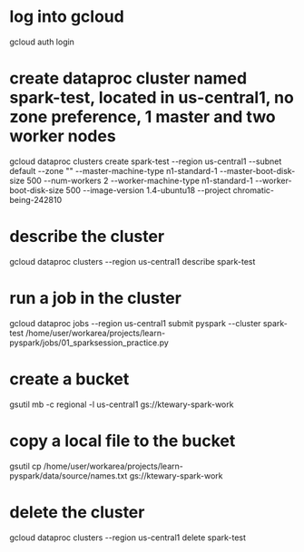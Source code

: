 # log into gcloud 
gcloud auth login
# create dataproc cluster named spark-test, located in us-central1, no zone preference, 1 master and two worker nodes
gcloud dataproc clusters create spark-test --region us-central1 --subnet default --zone "" --master-machine-type n1-standard-1 --master-boot-disk-size 500 --num-workers 2 --worker-machine-type n1-standard-1 --worker-boot-disk-size 500 --image-version 1.4-ubuntu18 --project chromatic-being-242810
# describe the cluster
gcloud dataproc clusters --region us-central1 describe spark-test
# run a job in the cluster
gcloud dataproc jobs --region us-central1 submit pyspark --cluster spark-test /home/user/workarea/projects/learn-pyspark/jobs/01_sparksession_practice.py
# create a bucket
gsutil mb -c regional -l us-central1 gs://ktewary-spark-work
# copy a local file to the bucket
gsutil cp /home/user/workarea/projects/learn-pyspark/data/source/names.txt  gs://ktewary-spark-work
# delete the cluster
gcloud dataproc clusters --region us-central1 delete spark-test

